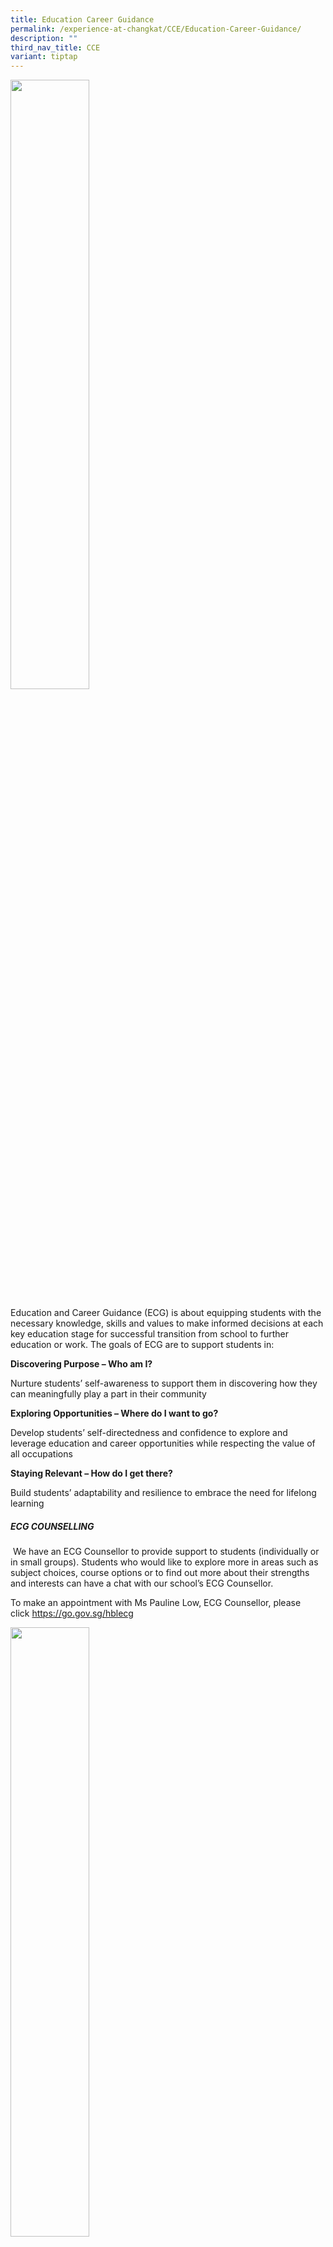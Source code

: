 ```yaml
---
title: Education Career Guidance
permalink: /experience-at-changkat/CCE/Education-Career-Guidance/
description: ""
third_nav_title: CCE
variant: tiptap
---
```

<div class="isomer-image-wrapper"><img style="width:50%" height="auto" width="100%" src="/images/ECG.png"></div><p>Education and Career Guidance (ECG) is about equipping students with the necessary knowledge, skills and values to make informed decisions at each key education stage for successful transition from school to further education or work. The goals of ECG are to support students in:</p><p><strong>Discovering Purpose – Who am I?</strong></p><p>Nurture students’ self-awareness to support them in discovering how they can meaningfully play a part in their community</p><p><strong>Exploring Opportunities – Where do I want to go?</strong></p><p>Develop students’ self-directedness and confidence to explore and leverage education and career opportunities while respecting the value of all occupations</p><p><strong>Staying Relevant – How do I get there?</strong></p><p>Build students’ adaptability and resilience to embrace the need for lifelong learning</p><h5>ECG COUNSELLING</h5><p>&nbsp;We have an ECG Counsellor to provide support to students (individually or in small groups). Students who would like to explore more in areas such as subject choices, course options or to find out more about their strengths and interests can have a chat with our school’s ECG Counsellor.</p><p>To make an appointment with Ms Pauline Low, ECG Counsellor, please click&nbsp;<a href="https://go.gov.sg/hblecg" rel="noopener noreferrer nofollow" target="_blank">https://go.gov.sg/hblecg</a></p><div class="isomer-image-wrapper"><img style="width:50%" height="auto" width="100%" src="/images/QR.png"></div><h5>ACADEMIC PATHWAYS EXPLORATION</h5><p>&nbsp;</p><table><tbody><tr><td rowspan="1" colspan="1"><p><strong>Title</strong></p></td><td rowspan="1" colspan="1"><p><strong>Links</strong></p></td><td rowspan="1" colspan="1"><p><strong>Remarks</strong></p></td></tr><tr><td rowspan="1" colspan="1"><p>Information on Post-secondary Education</p></td><td rowspan="1" colspan="1"><p><a href="https://www.moe.gov.sg/post-secondary" rel="noopener noreferrer nofollow" target="_blank">https://www.moe.gov.sg/post-secondary</a></p></td><td rowspan="1" colspan="1"><p>Learn about the choices available to pursue your next phase of learning after your secondary school</p></td></tr><tr><td rowspan="1" colspan="1"><p>Course Finder</p></td><td rowspan="1" colspan="1"><p><a href="https://go.gov.sg/coursefinder" rel="noopener noreferrer nofollow" target="_blank">https://go.gov.sg/coursefinder</a></p></td><td rowspan="1" colspan="1"><p>Explore courses based on aggregate type, score, minimum entry requirements, details about the course (modules and career prospects), etc.</p></td></tr><tr><td rowspan="1" colspan="1"><p>Admissions Exercises and Programmes</p></td><td rowspan="1" colspan="1"><p><a href="https://www.moe.gov.sg/post-secondary/admissions" rel="noopener noreferrer nofollow" target="_blank">https://www.moe.gov.sg/post-secondary/admissions</a></p></td><td rowspan="1" colspan="1"><p>Explore the different admissions exercises and programmes available to help you gain entry into Millennia Institute (MI), a junior college, Polytechnic or ITE.</p></td></tr><tr><td rowspan="1" colspan="1"><p>Admission Criteria <br>(ITE, JC/MI, Polytechnic)</p></td><td rowspan="1" colspan="1"><p><a href="https://www.moe.gov.sg/post-secondary/admissions/jae/explore-pathways-and-understand-posting-process" rel="noopener noreferrer nofollow" target="_blank">https://www.moe.gov.sg/post-secondary/admissions/jae/explore-pathways-and-understand-posting-process</a></p></td><td rowspan="1" colspan="1"><p>Joint Admission Exercise</p></td></tr><tr><td rowspan="1" colspan="1"><p>A-Level curriculum and subject syllabuses (JC/MI)</p></td><td rowspan="1" colspan="1"><p><a href="https://www.moe.gov.sg/post-secondary/a-level-curriculum-and-subject-syllabuses" rel="noopener noreferrer nofollow" target="_blank">https://www.moe.gov.sg/post-secondary/a-level-curriculum-and-subject-syllabuses</a></p></td><td rowspan="1" colspan="1"><p>JC/Millennia Institute</p></td></tr><tr><td rowspan="1" colspan="1"><p>Institute of Technical Education (ITE)</p></td><td rowspan="1" colspan="1"><p><a href="https://www.ite.edu.sg/admissions/full-time-courses" rel="noopener noreferrer nofollow" target="_blank">https://www.ite.edu.sg/admissions/full-time-courses</a></p></td><td rowspan="1" colspan="1"><p>Courses available at ITE</p></td></tr><tr><td rowspan="1" colspan="1"><p>Poly Foundation Programme (PFP)</p></td><td rowspan="1" colspan="1"><p><a href="https://go.gov.sg/pfp" rel="noopener noreferrer nofollow" target="_blank">https://go.gov.sg/pfp</a></p><p><a href="https://pfp.polytechnic.edu.sg/PFP/pfp_faqs.html" rel="noopener noreferrer nofollow" target="_blank">https://pfp.polytechnic.edu.sg/PFP/pfp_faqs.html</a></p></td><td rowspan="1" colspan="1"><p>4N(A)</p></td></tr><tr><td rowspan="1" colspan="1"><p>Nanyang Academic of Fine Arts (NAFA) Foundation Programme&nbsp;</p></td><td rowspan="1" colspan="1"><p><a href="https://go.gov.sg/applynafafp" rel="noopener noreferrer nofollow" target="_blank">https://go.gov.sg/applynafafp</a></p></td><td rowspan="1" colspan="1"><p>4N(A)</p></td></tr><tr><td rowspan="1" colspan="1"><p>Nanyang Academic of Fine Arts (NAFA) Diploma</p></td><td rowspan="1" colspan="1"><p><a href="https://www.nafa.edu.sg/courses/diploma" rel="noopener noreferrer nofollow" target="_blank">https://www.nafa.edu.sg/courses/diploma</a></p></td><td rowspan="1" colspan="1"><p>Exp &amp; 5N(A)</p></td></tr><tr><td rowspan="1" colspan="1"><p>La Salle College of the Arts (Diploma</p></td><td rowspan="1" colspan="1"><p><a href="https://www.lasalle.edu.sg/admissions/diploma-admissions" rel="noopener noreferrer nofollow" target="_blank">https://www.lasalle.edu.sg/admissions/diploma-admissions</a></p></td><td rowspan="1" colspan="1"><p>Exp &amp; 5N(A)</p></td></tr></tbody></table><p>&nbsp;</p><p><strong>OTHER USEFUL LINKS</strong></p><table><tbody><tr><td rowspan="1" colspan="1"><p><strong>Title</strong></p></td><td rowspan="1" colspan="1"><p><strong>Links</strong></p></td><td rowspan="1" colspan="1"><p><strong>Remarks</strong></p></td></tr><tr><td rowspan="1" colspan="1"><p>2024 JIE-N Booklet</p></td><td rowspan="1" colspan="1"><p><a href="https://www.ite.edu.sg/docs/default-source/admissions-docs/full-time/publications/admission-booklet/gce-n-admission-booklet-2024.pdf" rel="noopener noreferrer nofollow" target="_blank">https://www.ite.edu.sg/docs/default-source/admissions-docs/full-time/publications/admission-booklet/gce-n-admission-booklet-2024.pdf</a></p></td><td rowspan="1" colspan="1"><p>For N-level students seeking admission to ITE College (NITEC, DPP etc.)</p></td></tr><tr><td rowspan="1" colspan="1"><p>My-Skills-Future Portal (Secondary)</p></td><td rowspan="1" colspan="1"><p><a href="https://go.gov.sg/mysfsec" rel="noopener noreferrer nofollow" target="_blank">https://go.gov.sg/mysfsec</a><br><a href="https://go.gov.sg/industrylandscape-sec" rel="noopener noreferrer nofollow" target="_blank">https://go.gov.sg/industrylandscape-sec</a></p></td><td rowspan="1" colspan="1"><p>ECG Portal to explore the world of work and plan education pathways</p></td></tr><tr><td rowspan="1" colspan="1"><p>Calendar of Events</p></td><td rowspan="1" colspan="1"><p><a href="https://go.gov.sg/ecgcalendar" rel="noopener noreferrer nofollow" target="_blank">https://go.gov.sg/ecgcalendar</a> &nbsp;</p></td><td rowspan="1" colspan="1"><p>Stay up-to-date with upcoming Education and Career Guidance Events</p></td></tr><tr><td rowspan="1" colspan="1"><p>On My Way</p></td><td rowspan="1" colspan="1"><p><a href="https://www.nyc.gov.sg/omw/home" rel="noopener noreferrer nofollow" target="_blank">https://www.nyc.gov.sg/omw/home</a></p></td><td rowspan="1" colspan="1"><p>On My Way (OMW) - learn about the different jobs and industries, connect with industry professionals and get a taster into various job roles of your interest</p></td></tr><tr><td rowspan="1" colspan="1"><p>Parent Guide</p></td><td rowspan="1" colspan="1"><p><a href="https://www.moe.gov.sg/parentkit" rel="noopener noreferrer nofollow" target="_blank">https://www.moe.gov.sg/parentkit</a><br><a href="https://go.gov.sg/parent-guide" rel="noopener noreferrer nofollow" target="_blank">https://go.gov.sg/parent-guide</a></p></td><td rowspan="1" colspan="1"><p>An ECG toolkit for parents</p></td></tr><tr><td rowspan="1" colspan="1"><p>Scholarships</p></td><td rowspan="1" colspan="1"><p><a href="https://go.gov.sg/admissions-scholarships" rel="noopener noreferrer nofollow" target="_blank">https://go.gov.sg/admissions-scholarships</a></p></td><td rowspan="1" colspan="1"><p>Learn about the different merit-based awards and scholarships</p></td></tr><tr><td rowspan="1" colspan="1"><p>Stories of Hope &amp; Inspiration</p></td><td rowspan="1" colspan="1"><p><a href="https://www.go.gov.sg/next-step-forward" rel="noopener noreferrer nofollow" target="_blank">https://www.go.gov.sg/next-step-forward</a><br><a href="https://www.ite.edu.sg/life-at-ite/ITE-success-stories" rel="noopener noreferrer nofollow" target="_blank">https://www.ite.edu.sg/life-at-ite/ITE-success-stories</a></p></td><td rowspan="1" colspan="1"><p>Stories of individuals on their diverse education and career pathways</p></td></tr><tr><td rowspan="1" colspan="1"><p>ECG Centre at MOE</p></td><td rowspan="1" colspan="1"><p>Email: <a href="mailto:MOE_ECG@moe.gov.sg" rel="noopener noreferrer nofollow" target="_blank">MOE_ECG@moe.gov.sg</a><br><br>E-appointment system:<br><br><a href="https://go.gov.sg/moe-ecg-centre" rel="noopener noreferrer nofollow" target="_blank">https://go.gov.sg/moe-ecg-centre</a><br><br><a href="https://go.gov.sg/whats-next" rel="noopener noreferrer nofollow" target="_blank">https://go.gov.sg/whats-next</a></p></td><td rowspan="1" colspan="1"><p>The ECG Centre provides ECG counselling services for students during periods such as the release of their GCE N-Level, O-Level and A-Level examination results.</p></td></tr><tr><td rowspan="1" colspan="1"><p>Private Education Institution</p></td><td rowspan="1" colspan="1"><p><a href="https://go.gov.sg/3rs" rel="noopener noreferrer nofollow" target="_blank">https://go.gov.sg/3rs</a><br><a href="https://go.gov.sg/pei" rel="noopener noreferrer nofollow" target="_blank">https://go.gov.sg/pei</a></p></td><td rowspan="1" colspan="1"><p>Information for students who are planning to pursue a course with a Private Education Institution (PEI)</p></td></tr><tr><td rowspan="1" colspan="1"><p>Community-based Helplines</p></td><td rowspan="1" colspan="1"><p><a href="https://www.mindline.sg/" rel="noopener noreferrer nofollow" target="_blank">https://www.mindline.sg/ </a><br><a href="https://carey.carecorner.org.sg/" rel="noopener noreferrer nofollow" target="_blank">https://carey.carecorner.org.sg/</a></p></td><td rowspan="1" colspan="1"><p>For students who would like to have someone to talk to in times of need. Alternatively, approach the School Counsellor.</p></td></tr></tbody></table><p><strong>&nbsp;</strong></p>